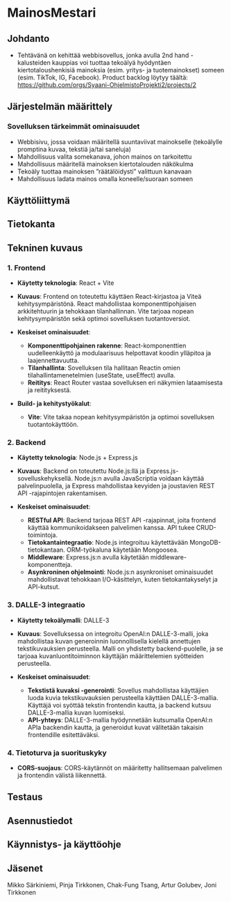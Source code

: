 # MainosMestari
## Johdanto
- Tehtävänä on kehittää webbisovellus, jonka avulla 2nd hand -kalusteiden kauppias voi tuottaa tekoälyä
hyödyntäen kiertotaloushenkisiä mainoksia (esim. yritys- ja tuotemainokset) someen (esim. TikTok, IG,
Facebook).
Product backlog löytyy täältä: https://github.com/orgs/Syaani-OhjelmistoProjekti2/projects/2
## Järjestelmän määrittely
### Sovelluksen tärkeimmät ominaisuudet
- Webbisivu, jossa voidaan määritellä suuntaviivat mainokselle (tekoälylle promptina kuvaa, tekstiä ja/tai saneluja)
- Mahdollisuus valita somekanava, johon mainos on tarkoitettu 
- Mahdollisuus määritellä mainoksen kiertotalouden näkökulma
- Tekoäly tuottaa mainoksen ”räätälöidysti” valittuun kanavaan
- Mahdollisuus ladata mainos omalla koneelle/suoraan someen

## Käyttöliittymä

## Tietokanta
## Tekninen kuvaus

### 1. Frontend
- **Käytetty teknologia**: React + Vite
- **Kuvaus**: Frontend on toteutettu käyttäen React-kirjastoa ja Viteä kehitysympäristönä. React mahdollistaa komponenttipohjaisen arkkitehtuurin ja tehokkaan tilanhallinnan. Vite tarjoaa nopean kehitysympäristön sekä optimoi sovelluksen tuotantoversiot.
  
- **Keskeiset ominaisuudet**:
  - **Komponenttipohjainen rakenne**: React-komponenttien uudelleenkäyttö ja modulaarisuus helpottavat koodin ylläpitoa ja laajennettavuutta.
  - **Tilanhallinta**: Sovelluksen tila hallitaan Reactin omien tilahallintamenetelmien (useState, useEffect) avulla.
  - **Reititys**: React Router vastaa sovelluksen eri näkymien lataamisesta ja reitityksestä.

- **Build- ja kehitystyökalut**:
  - **Vite**: Vite takaa nopean kehitysympäristön ja optimoi sovelluksen tuotantokäyttöön. 

### 2. Backend
- **Käytetty teknologia**: Node.js + Express.js
- **Kuvaus**: Backend on toteutettu Node.js:llä ja Express.js-sovelluskehyksellä. Node.js:n avulla JavaScriptia voidaan käyttää palvelinpuolella, ja Express mahdollistaa kevyiden ja joustavien REST API -rajapintojen rakentamisen.

- **Keskeiset ominaisuudet**:
  - **RESTful API**: Backend tarjoaa REST API -rajapinnat, joita frontend käyttää kommunikoidakseen palvelimen kanssa. API tukee CRUD-toimintoja.
  - **Tietokantaintegraatio**: Node.js integroituu käytettävään MongoDB-tietokantaan. ORM-työkaluna käytetään Mongoosea.
  - **Middleware**: Express.js:n avulla käytetään middleware-komponentteja.
  - **Asynkroninen ohjelmointi**: Node.js:n asynkroniset ominaisuudet mahdollistavat tehokkaan I/O-käsittelyn, kuten tietokantakyselyt ja API-kutsut.

### 3. DALLE-3 integraatio
- **Käytetty tekoälymalli**: DALLE-3
- **Kuvaus**: Sovelluksessa on integroitu OpenAI:n DALLE-3-malli, joka mahdollistaa kuvan generoinnin luonnollisella kielellä annettujen tekstikuvauksien perusteella. Malli on yhdistetty backend-puolelle, ja se tarjoaa kuvanluontitoiminnon käyttäjän määrittelemien syötteiden perusteella.

- **Keskeiset ominaisuudet**:
  - **Tekstistä kuvaksi -generointi**: Sovellus mahdollistaa käyttäjien luoda kuvia tekstikuvauksien perusteella käyttäen DALLE-3-mallia. Käyttäjä voi syöttää tekstin frontendin kautta, ja backend kutsuu DALLE-3-mallia kuvan luomiseksi.
  - **API-yhteys**: DALLE-3-mallia hyödynnetään kutsumalla OpenAI:n APIa backendin kautta, ja generoidut kuvat välitetään takaisin frontendille esitettäväksi.


### 4. Tietoturva ja suorituskyky
- **CORS-suojaus**: CORS-käytännöt on määritetty hallitsemaan palvelimen ja frontendin välistä liikennettä.


## Testaus
## Asennustiedot
## Käynnistys- ja käyttöohje
## Jäsenet
Mikko Särkiniemi, Pinja Tirkkonen, Chak-Fung Tsang, Artur Golubev, Joni Tirkkonen
